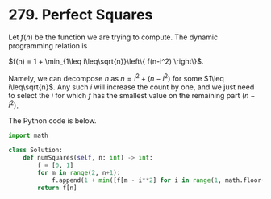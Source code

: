 # 279. Perfect Squares

Let $f(n)$ be the function we are trying to compute. The dynamic programming relation is

$f(n) = 1 + \min_{1\leq i\leq\sqrt{n}}\left\{ f(n-i^2) \right\}$.

Namely, we can decompose $n$ as $n = i^2 + (n - i^2)$ for some $1\leq i\leq\sqrt{n}$. Any such $i$ will increase the count by one, and we just need to select the $i$ for which $f$ has the smallest value on the remaining part $(n-i^2)$.

The Python code is below.

```python
import math

class Solution:
    def numSquares(self, n: int) -> int:
        f = [0, 1]
        for m in range(2, n+1):
            f.append(1 + min([f[m - i**2] for i in range(1, math.floor(math.sqrt(m))+1)]))
        return f[n]
```
